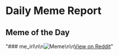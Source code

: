 # Daily Meme Report

## Meme of the Day
"### me_irl\n\n![Meme](https://i.redd.it/zopkqoxad09f1.png)\n\n[View on Reddit](https://redd.it/1ljxcq2)"

